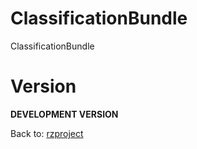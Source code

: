 ClassificationBundle
====================

ClassificationBundle

Version
=======

**DEVELOPMENT VERSION**

Back to: [rzproject](http://rzproject.github.io)